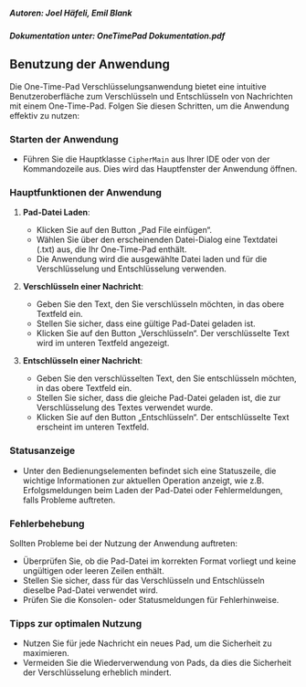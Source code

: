 ##### Autoren: Joel Häfeli, Emil Blank
##### Dokumentation unter: OneTimePad Dokumentation.pdf

## Benutzung der Anwendung

Die One-Time-Pad Verschlüsselungsanwendung bietet eine intuitive Benutzeroberfläche zum Verschlüsseln und Entschlüsseln von Nachrichten mit einem One-Time-Pad. Folgen Sie diesen Schritten, um die Anwendung effektiv zu nutzen:

### Starten der Anwendung

- Führen Sie die Hauptklasse `CipherMain` aus Ihrer IDE oder von der Kommandozeile aus. Dies wird das Hauptfenster der Anwendung öffnen.

### Hauptfunktionen der Anwendung

1. **Pad-Datei Laden**:
   - Klicken Sie auf den Button „Pad File einfügen“.
   - Wählen Sie über den erscheinenden Datei-Dialog eine Textdatei (.txt) aus, die Ihr One-Time-Pad enthält. 
   - Die Anwendung wird die ausgewählte Datei laden und für die Verschlüsselung und Entschlüsselung verwenden.

2. **Verschlüsseln einer Nachricht**:
   - Geben Sie den Text, den Sie verschlüsseln möchten, in das obere Textfeld ein.
   - Stellen Sie sicher, dass eine gültige Pad-Datei geladen ist.
   - Klicken Sie auf den Button „Verschlüsseln“. Der verschlüsselte Text wird im unteren Textfeld angezeigt.

3. **Entschlüsseln einer Nachricht**:
   - Geben Sie den verschlüsselten Text, den Sie entschlüsseln möchten, in das obere Textfeld ein.
   - Stellen Sie sicher, dass die gleiche Pad-Datei geladen ist, die zur Verschlüsselung des Textes verwendet wurde.
   - Klicken Sie auf den Button „Entschlüsseln“. Der entschlüsselte Text erscheint im unteren Textfeld.

### Statusanzeige

- Unter den Bedienungselementen befindet sich eine Statuszeile, die wichtige Informationen zur aktuellen Operation anzeigt, wie z.B. Erfolgsmeldungen beim Laden der Pad-Datei oder Fehlermeldungen, falls Probleme auftreten.

### Fehlerbehebung

Sollten Probleme bei der Nutzung der Anwendung auftreten:
- Überprüfen Sie, ob die Pad-Datei im korrekten Format vorliegt und keine ungültigen oder leeren Zeilen enthält.
- Stellen Sie sicher, dass für das Verschlüsseln und Entschlüsseln dieselbe Pad-Datei verwendet wird.
- Prüfen Sie die Konsolen- oder Statusmeldungen für Fehlerhinweise.

### Tipps zur optimalen Nutzung

- Nutzen Sie für jede Nachricht ein neues Pad, um die Sicherheit zu maximieren.
- Vermeiden Sie die Wiederverwendung von Pads, da dies die Sicherheit der Verschlüsselung erheblich mindert.
